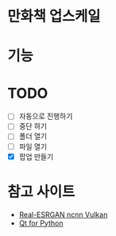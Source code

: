 # 만화책 업스케일 

# 기능

# TODO
- [ ] 자동으로 진행하기
- [ ] 중단 하기
- [ ] 폴더 열기
- [ ] 파일 열기
- [x] 팝업 만들기

# 참고 사이트
- [Real-ESRGAN ncnn Vulkan](https://github.com/xinntao/Real-ESRGAN-ncnn-vulkan)
- [Qt for Python](https://doc.qt.io/qtforpython/)